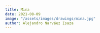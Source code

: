 ```yaml
---
title: Mina
date: 2021-08-09
image: "/assets/images/drawings/mina.jpg"
author: Alejandro Narváez Isaza
---
```

